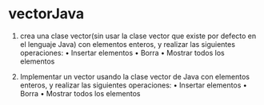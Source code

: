 # vectorJava

1) crea una clase vector(sin usar la clase vector que existe por defecto en el lenguaje Java) con elementos enteros, y realizar las siguientes operaciones:
• Insertar elementos 
• Borra
• Mostrar todos los elementos

2) Implementar un vector usando la clase vector de Java con elementos enteros, y realizar las siguientes operaciones:
• Insertar elementos
• Borra
• Mostrar todos los elementos
